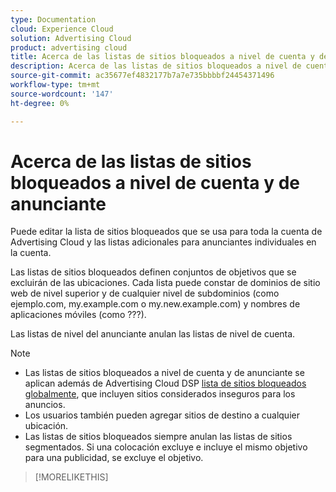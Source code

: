 ```yaml
---
type: Documentation
cloud: Experience Cloud
solution: Advertising Cloud
product: advertising cloud
title: Acerca de las listas de sitios bloqueados a nivel de cuenta y de anunciante
description: Acerca de las listas de sitios bloqueados a nivel de cuenta y de anunciante
source-git-commit: ac35677ef4832177b7a7e735bbbbf24454371496
workflow-type: tm+mt
source-wordcount: '147'
ht-degree: 0%

---
```



# Acerca de las listas de sitios bloqueados a nivel de cuenta y de anunciante

<!-- Can you just add domains for your acct profile or advertiser to which you have access? It doesn't look like you can remove or edit any existing domains. Or can you with a specific syntax? -->

<!-- For domains, sub-domains,...? Specify what is valid. -->
Puede editar la lista de sitios bloqueados que se usa para toda la cuenta de Advertising Cloud y las listas adicionales para anunciantes individuales en la cuenta.

Las listas de sitios bloqueados definen conjuntos de objetivos que se excluirán de las ubicaciones. Cada lista puede constar de dominios de sitio web de nivel superior y de cualquier nivel <!--- verify --> de subdominios (como ejemplo.com, my.example.com o my.new.example.com) y nombres de aplicaciones móviles (como ???)<!-- package names/app IDs, the full URL in Google Play/iTunes? Specify what is valid. -->.

Las listas de nivel del anunciante anulan las listas de nivel de cuenta.

>[!NOTE]
>
>* Las listas de sitios bloqueados a nivel de cuenta y de anunciante se aplican además de Advertising Cloud DSP [lista de sitios bloqueados globalmente](/help/dsp/introduction/features/brand-safety-media-quality.md), que incluyen sitios considerados inseguros para los anuncios.
>* Los usuarios también pueden agregar sitios de destino a cualquier ubicación.
>* Las listas de sitios bloqueados siempre anulan las listas de sitios segmentados. Si una colocación excluye e incluye el mismo objetivo para una publicidad, se excluye el objetivo. <!-- Verify -->


>[!MORELIKETHIS]
<!--
>* [Edit an Account-level or Advertiser-level Blocked Site List](/help/dsp/admin/blocked-sites-list-edit.md)
[Brand Safety and Media Quality](/help/dsp/introduction/features/brand-safety-media-quality.md)
>* [Placement Settings](/help/dsp/campaign-management/placements/placement-settings.md)
-->
